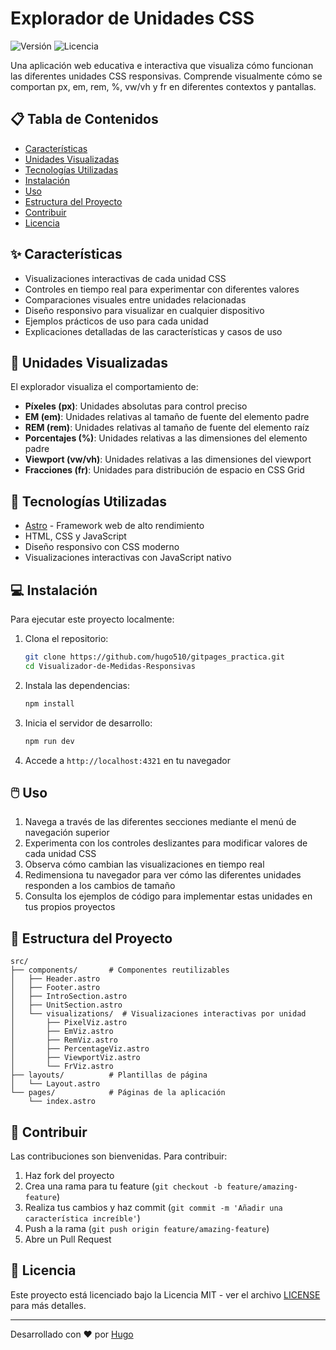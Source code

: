 # Explorador de Unidades CSS

![Versión](https://img.shields.io/badge/versión-0.1.0-blue)
![Licencia](https://img.shields.io/badge/licencia-MIT-green)

Una aplicación web educativa e interactiva que visualiza cómo funcionan las diferentes unidades CSS responsivas. Comprende visualmente cómo se comportan px, em, rem, %, vw/vh y fr en diferentes contextos y pantallas.

## 📋 Tabla de Contenidos

- [Características](#-características)
- [Unidades Visualizadas](#-unidades-visualizadas)
- [Tecnologías Utilizadas](#-tecnologías-utilizadas)
- [Instalación](#-instalación)
- [Uso](#-uso)
- [Estructura del Proyecto](#-estructura-del-proyecto)
- [Contribuir](#-contribuir)
- [Licencia](#-licencia)

## ✨ Características

- Visualizaciones interactivas de cada unidad CSS
- Controles en tiempo real para experimentar con diferentes valores
- Comparaciones visuales entre unidades relacionadas
- Diseño responsivo para visualizar en cualquier dispositivo
- Ejemplos prácticos de uso para cada unidad
- Explicaciones detalladas de las características y casos de uso

## 📏 Unidades Visualizadas

El explorador visualiza el comportamiento de:

- **Píxeles (px)**: Unidades absolutas para control preciso
- **EM (em)**: Unidades relativas al tamaño de fuente del elemento padre
- **REM (rem)**: Unidades relativas al tamaño de fuente del elemento raíz
- **Porcentajes (%)**: Unidades relativas a las dimensiones del elemento padre
- **Viewport (vw/vh)**: Unidades relativas a las dimensiones del viewport
- **Fracciones (fr)**: Unidades para distribución de espacio en CSS Grid

## 🚀 Tecnologías Utilizadas

- [Astro](https://astro.build/) - Framework web de alto rendimiento
- HTML, CSS y JavaScript
- Diseño responsivo con CSS moderno
- Visualizaciones interactivas con JavaScript nativo

## 💻 Instalación

Para ejecutar este proyecto localmente:

1. Clona el repositorio:

   ```bash
   git clone https://github.com/hugo510/gitpages_practica.git
   cd Visualizador-de-Medidas-Responsivas
   ```

2. Instala las dependencias:

   ```bash
   npm install
   ```

3. Inicia el servidor de desarrollo:

   ```bash
   npm run dev
   ```

4. Accede a `http://localhost:4321` en tu navegador

## 🖱️ Uso

1. Navega a través de las diferentes secciones mediante el menú de navegación superior
2. Experimenta con los controles deslizantes para modificar valores de cada unidad CSS
3. Observa cómo cambian las visualizaciones en tiempo real
4. Redimensiona tu navegador para ver cómo las diferentes unidades responden a los cambios de tamaño
5. Consulta los ejemplos de código para implementar estas unidades en tus propios proyectos

## 📁 Estructura del Proyecto

```
src/
├── components/       # Componentes reutilizables
│   ├── Header.astro
│   ├── Footer.astro
│   ├── IntroSection.astro
│   ├── UnitSection.astro
│   └── visualizations/  # Visualizaciones interactivas por unidad
│       ├── PixelViz.astro
│       ├── EmViz.astro
│       ├── RemViz.astro
│       ├── PercentageViz.astro
│       ├── ViewportViz.astro
│       └── FrViz.astro
├── layouts/          # Plantillas de página
│   └── Layout.astro
└── pages/            # Páginas de la aplicación
    └── index.astro
```

## 👥 Contribuir

Las contribuciones son bienvenidas. Para contribuir:

1. Haz fork del proyecto
2. Crea una rama para tu feature (`git checkout -b feature/amazing-feature`)
3. Realiza tus cambios y haz commit (`git commit -m 'Añadir una característica increíble'`)
4. Push a la rama (`git push origin feature/amazing-feature`)
5. Abre un Pull Request

## 📄 Licencia

Este proyecto está licenciado bajo la Licencia MIT - ver el archivo [LICENSE](LICENSE) para más detalles.

---

Desarrollado con ❤️ por [Hugo](https://github.com/hugo510)
